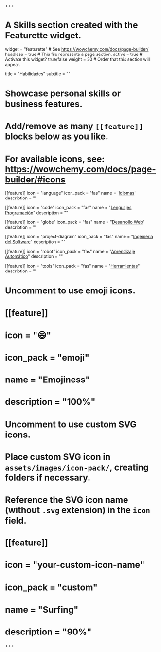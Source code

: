 +++
# A Skills section created with the Featurette widget.
widget = "featurette"  # See https://wowchemy.com/docs/page-builder/
headless = true  # This file represents a page section.
active = true  # Activate this widget? true/false
weight = 30  # Order that this section will appear.

title = "Habilidades"
subtitle = ""

# Showcase personal skills or business features.
# 
# Add/remove as many `[[feature]]` blocks below as you like.
# 
# For available icons, see: https://wowchemy.com/docs/page-builder/#icons

[[feature]]
  icon = "language"
  icon_pack = "fas"
  name = '[Idiomas](#languages)'
  description = ""

[[feature]]
  icon = "code"
  icon_pack = "fas"
  name = "[Lenguajes Programación](#programming)"
  description = ""

[[feature]]
  icon = "globe"
  icon_pack = "fas"
  name = "[Desarrollo Web](#web-development)"
  description = ""

[[feature]]
  icon = "project-diagram"
  icon_pack = "fas"
  name = "[Ingeniería del Software](#software-engineering)"
  description = ""

[[feature]]
  icon = "robot"
  icon_pack = "fas"
  name = "[Aprendizaje Automático](#machine-learning)"
  description = ""

[[feature]]
  icon = "tools"
  icon_pack = "fas"
  name = "[Herramientas](#tools)"
  description = ""

# Uncomment to use emoji icons.
# [[feature]]
#  icon = ":smile:"
#  icon_pack = "emoji"
#  name = "Emojiness"
#  description = "100%"  

# Uncomment to use custom SVG icons.
# Place custom SVG icon in `assets/images/icon-pack/`, creating folders if necessary.
# Reference the SVG icon name (without `.svg` extension) in the `icon` field.
# [[feature]]
#  icon = "your-custom-icon-name"
#  icon_pack = "custom"
#  name = "Surfing"
#  description = "90%"

+++
